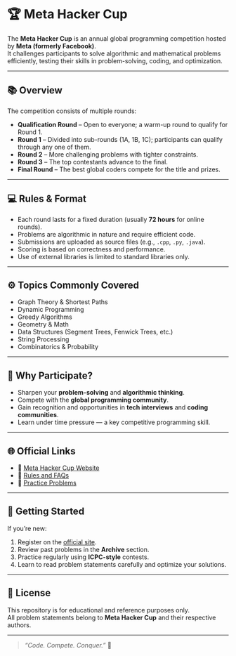 # 🏆 Meta Hacker Cup

The **Meta Hacker Cup** is an annual global programming competition hosted by **Meta (formerly Facebook)**.  
It challenges participants to solve algorithmic and mathematical problems efficiently, testing their skills in problem-solving, coding, and optimization.

---

## 📚 Overview

The competition consists of multiple rounds:
- **Qualification Round** – Open to everyone; a warm-up round to qualify for Round 1.
- **Round 1** – Divided into sub-rounds (1A, 1B, 1C); participants can qualify through any one of them.
- **Round 2** – More challenging problems with tighter constraints.
- **Round 3** – The top contestants advance to the final.
- **Final Round** – The best global coders compete for the title and prizes.

---

## 💻 Rules & Format

- Each round lasts for a fixed duration (usually **72 hours** for online rounds).
- Problems are algorithmic in nature and require efficient code.
- Submissions are uploaded as source files (e.g., `.cpp`, `.py`, `.java`).
- Scoring is based on correctness and performance.
- Use of external libraries is limited to standard libraries only.

---

## ⚙️ Topics Commonly Covered

- Graph Theory & Shortest Paths  
- Dynamic Programming  
- Greedy Algorithms  
- Geometry & Math  
- Data Structures (Segment Trees, Fenwick Trees, etc.)  
- String Processing  
- Combinatorics & Probability

---

## 🧠 Why Participate?

- Sharpen your **problem-solving** and **algorithmic thinking**.  
- Compete with the **global programming community**.  
- Gain recognition and opportunities in **tech interviews** and **coding communities**.  
- Learn under time pressure — a key competitive programming skill.

---

## 🌐 Official Links

- 🔗 [Meta Hacker Cup Website](https://www.facebook.com/codingcompetitions/hacker-cup/)
- 📘 [Rules and FAQs](https://www.facebook.com/codingcompetitions/hacker-cup/rules)
- 🧩 [Practice Problems](https://www.facebook.com/codingcompetitions/hacker-cup/archive)

---

## 🏁 Getting Started

If you’re new:
1. Register on the [official site](https://www.facebook.com/codingcompetitions/hacker-cup/).
2. Review past problems in the **Archive** section.
3. Practice regularly using **ICPC-style** contests.
4. Learn to read problem statements carefully and optimize your solutions.

---

## 📄 License

This repository is for educational and reference purposes only.  
All problem statements belong to **Meta Hacker Cup** and their respective authors.

---

> _“Code. Compete. Conquer.”_ 💪
